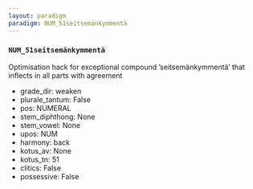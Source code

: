 ```yaml
---
layout: paradigm
paradigm: NUM_51seitsemänkymmentä
---
```

### ` NUM_51seitsemänkymmentä `

Optimisation hack for exceptional compound ’seitsemänkymmentä’ that inflects in all parts with agreement
* grade_dir: weaken
* plurale_tantum: False
* pos: NUMERAL
* stem_diphthong: None
* stem_vowel: None
* upos: NUM
* harmony: back
* kotus_av: None
* kotus_tn: 51
* clitics: False
* possessive: False
